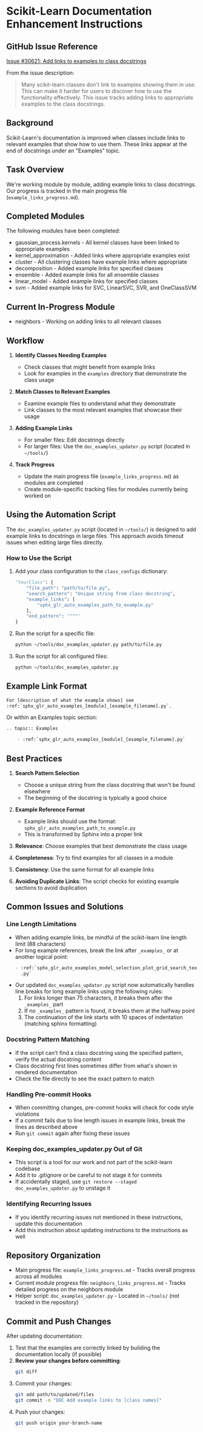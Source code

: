 # Scikit-Learn Documentation Enhancement Instructions

## GitHub Issue Reference
[Issue #30621: Add links to examples to class docstrings](https://github.com/scikit-learn/scikit-learn/issues/30621)

From the issue description:
> Many scikit-learn classes don't link to examples showing them in use. This can make it harder for users to discover how to use the functionality effectively. This issue tracks adding links to appropriate examples to the class docstrings.

## Background

Scikit-Learn's documentation is improved when classes include links to relevant examples that show how to use them. These links appear at the end of docstrings under an "Examples" topic.

## Task Overview
We're working module by module, adding example links to class docstrings. Our progress is tracked in the main progress file (`example_links_progress.md`).

## Completed Modules
The following modules have been completed:
- gaussian_process.kernels - All kernel classes have been linked to appropriate examples
- kernel_approximation - Added links where appropriate examples exist
- cluster - All clustering classes have example links where appropriate
- decomposition - Added example links for specified classes
- ensemble - Added example links for all ensemble classes
- linear_model - Added example links for specified classes
- svm - Added example links for SVC, LinearSVC, SVR, and OneClassSVM

## Current In-Progress Module
- neighbors - Working on adding links to all relevant classes

## Workflow

1. **Identify Classes Needing Examples**
   - Check classes that might benefit from example links
   - Look for examples in the `examples` directory that demonstrate the class usage

2. **Match Classes to Relevant Examples**
   - Examine example files to understand what they demonstrate
   - Link classes to the most relevant examples that showcase their usage

3. **Adding Example Links**
   - For smaller files: Edit docstrings directly
   - For larger files: Use the `doc_examples_updater.py` script (located in `~/tools/`)

4. **Track Progress**
   - Update the main progress file (`example_links_progress.md`) as modules are completed
   - Create module-specific tracking files for modules currently being worked on

## Using the Automation Script

The `doc_examples_updater.py` script (located in `~/tools/`) is designed to add example links to docstrings in large files. This approach avoids timeout issues when editing large files directly.

### How to Use the Script

1. Add your class configuration to the `class_configs` dictionary:
   ```python
   "YourClass": {
       "file_path": "path/to/file.py",
       "search_pattern": "Unique string from class docstring",
       "example_links": [
           "sphx_glr_auto_examples_path_to_example.py"
       ],
       "end_pattern": '"""'
   }
   ```

2. Run the script for a specific file:
   ```bash
   python ~/tools/doc_examples_updater.py path/to/file.py
   ```

3. Run the script for all configured files:
   ```bash
   python ~/tools/doc_examples_updater.py
   ```

## Example Link Format
```python
For [description of what the example shows] see
:ref:`sphx_glr_auto_examples_[module]_[example_filename].py`.
```

Or within an Examples topic section:
```python
.. topic:: Examples

    - :ref:`sphx_glr_auto_examples_[module]_[example_filename].py`
```

## Best Practices

1. **Search Pattern Selection**
   - Choose a unique string from the class docstring that won't be found elsewhere
   - The beginning of the docstring is typically a good choice

2. **Example Reference Format**
   - Example links should use the format: `sphx_glr_auto_examples_path_to_example.py`
   - This is transformed by Sphinx into a proper link

3. **Relevance**: Choose examples that best demonstrate the class usage
4. **Completeness**: Try to find examples for all classes in a module
5. **Consistency**: Use the same format for all example links
6. **Avoiding Duplicate Links**: The script checks for existing example sections to avoid duplication

## Common Issues and Solutions

### Line Length Limitations
- When adding example links, be mindful of the scikit-learn line length limit (88 characters)
- For long example references, break the link after `_examples_` or at another logical point:
  ```python
  - :ref:`sphx_glr_auto_examples_model_selection_plot_grid_search_text_feature_extraction
    .py`
  ```
- Our updated `doc_examples_updater.py` script now automatically handles line breaks for long example links using the following rules:
  1. For links longer than 75 characters, it breaks them after the `_examples_` part
  2. If no `_examples_` pattern is found, it breaks them at the halfway point
  3. The continuation of the link starts with 10 spaces of indentation (matching sphinx formatting)

### Docstring Pattern Matching
- If the script can't find a class docstring using the specified pattern, verify the actual docstring content
- Class docstring first lines sometimes differ from what's shown in rendered documentation
- Check the file directly to see the exact pattern to match

### Handling Pre-commit Hooks
- When committing changes, pre-commit hooks will check for code style violations
- If a commit fails due to line length issues in example links, break the lines as described above
- Run `git commit` again after fixing these issues

### Keeping doc_examples_updater.py Out of Git
- This script is a tool for our work and not part of the scikit-learn codebase
- Add it to .gitignore or be careful to not stage it for commits
- If accidentally staged, use `git restore --staged doc_examples_updater.py` to unstage it

### Identifying Recurring Issues
- If you identify recurring issues not mentioned in these instructions, update this documentation
- Add this instruction about updating instructions to the instructions as well

## Repository Organization
- Main progress file: `example_links_progress.md` - Tracks overall progress across all modules
- Current module progress file: `neighbors_links_progress.md` - Tracks detailed progress on the neighbors module
- Helper script: `doc_examples_updater.py` - Located in `~/tools/` (not tracked in the repository)

## Commit and Push Changes

After updating documentation:
1. Test that the examples are correctly linked by building the documentation locally (if possible)
2. **Review your changes before committing**:
   ```bash
   git diff
   ```
3. Commit your changes:
   ```bash
   git add path/to/updated/files
   git commit -m "DOC Add example links to [class names]"
   ```
4. Push your changes:
   ```bash
   git push origin your-branch-name
   ```

